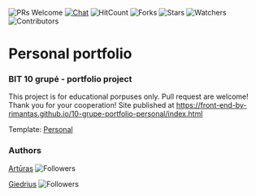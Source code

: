![PRs Welcome](https://img.shields.io/badge/PRs-welcome-brightgreen.svg)
[![Chat](https://img.shields.io/discord/620935790867906561?label=chat)](https://discord.gg/YeJBQrTUT9)
![HitCount](https://views.whatilearened.today/views/github/front-end-by-rimantas/10-grupe-portfolio-personal.svg)
![Forks](https://img.shields.io/github/forks/front-end-by-rimantas/10-grupe-portfolio-personal?style=social)
![Stars](https://img.shields.io/github/stars/front-end-by-rimantas/10-grupe-portfolio-personal?style=social)
![Watchers](https://img.shields.io/github/watchers/front-end-by-rimantas/10-grupe-portfolio-personal?style=social)
![Contributors](https://img.shields.io/github/contributors/front-end-by-rimantas/10-grupe-portfolio-personal)

# Personal portfolio
### BIT 10 grupė - portfolio project

This project is for educational porpuses only. Pull request are welcome! Thank you for your cooperation!
Site published at https://front-end-by-rimantas.github.io/10-grupe-portfolio-personal/index.html

Template: [Personal](https://colorlib.com/preview/theme/personal/)

### Authors
[Artūras](https://github.com/keizah7) ![Followers](https://img.shields.io/github/followers/keizah7?style=social)

[Giedrius](https://github.com/GiedriusVir) ![Followers](https://img.shields.io/github/followers/GiedriusVir?style=social)

